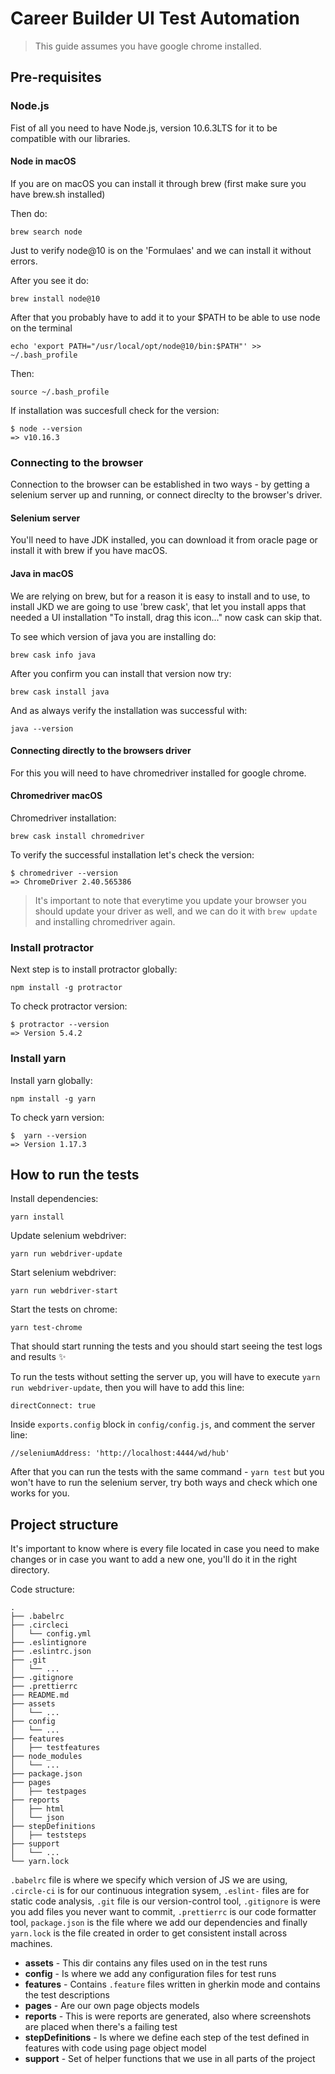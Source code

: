 # Career Builder UI Test Automation

>This guide assumes you have google chrome installed.

## Pre-requisites

### Node.js

Fist of all you need to have Node.js, version 10.6.3LTS for it to be compatible with our libraries.

#### Node in macOS

If you are on macOS you can install it through brew (first make sure you have brew.sh installed)

Then do:
```
brew search node
```
Just to verify node@10 is on the 'Formulaes' and we can install it without errors.

After you see it do:

```
brew install node@10
```
After that you probably have to add it to your $PATH to be able to use node on the terminal
```
echo 'export PATH="/usr/local/opt/node@10/bin:$PATH"' >> ~/.bash_profile
```
Then:
```
source ~/.bash_profile
```

If installation was succesfull check for the version:
```
$ node --version
=> v10.16.3
```
### Connecting to the browser

Connection to the browser can be established in two ways - by getting a selenium server up and running, or connect direclty to the browser's driver.

#### Selenium server

You'll need to have JDK installed, you can download it from oracle page or install it with brew if you have macOS.

#### Java in macOS

We are relying on brew, but for a reason it is easy to install and to use, to install JKD we are going to use 'brew cask', that let you install apps that needed a UI installation "To install, drag this icon..." now cask can skip that.

To see which version of java you are installing do:
```
brew cask info java
```

After you confirm you can install that version now try:
```
brew cask install java
```
And as always verify the installation was successful with:
```
java --version
```

#### Connecting directly to the browsers driver

For this you will need to have chromedriver installed for google chrome.

#### Chromedriver macOS

Chromedriver installation:

```
brew cask install chromedriver
```
To verify the successful installation let's check the version:
```
$ chromedriver --version
=> ChromeDriver 2.40.565386 
```
>It's important to note that everytime you update your browser you should update your driver as well, and we can do it with `brew update` and installing chromedriver again.

### Install protractor

Next step is to install protractor globally:

```
npm install -g protractor
```
To check protractor version:
```
$ protractor --version
=> Version 5.4.2
```
### Install yarn

Install yarn globally:

```
npm install -g yarn
```
To check yarn version:
```
$  yarn --version
=> Version 1.17.3
```

## How to run the tests

Install dependencies:

```
yarn install
```
Update selenium webdriver:

```
yarn run webdriver-update
```
Start selenium webdriver:
```
yarn run webdriver-start
```
Start the tests on chrome:
```
yarn test-chrome
```
That should start running the tests and you should start seeing the test logs and results ✨


To run the tests without setting the server up, you will have to execute `yarn run webdriver-update`, then you will have to add this line:

```
directConnect: true
```
Inside `exports.config` block in `config/config.js`, and comment the server line:

```
//seleniumAddress: 'http://localhost:4444/wd/hub'
```
After that you can run the tests with the same command - `yarn test` but you won't have to run the selenium server, try both ways and check which one works for you.

## Project structure
It's important to know where is every file located in case you need to make changes or in case you want to add a new one, you'll do it in the right directory.

Code structure:

```
.
├── .babelrc
├── .circleci
│   └── config.yml
├── .eslintignore
├── .eslintrc.json
├── .git
│   └── ...
├── .gitignore
├── .prettierrc
├── README.md
├── assets
│   └── ...
├── config
│   └── ...
├── features
│   ├── testfeatures
├── node_modules
│   └── ...
├── package.json
├── pages
│   ├── testpages
├── reports
│   ├── html
│   └── json
├── stepDefinitions
│   ├── teststeps
├── support
│   └── ...
└── yarn.lock
```

 `.babelrc` file is where we specify which version of JS we are using, `.circle-ci` is for our continuous integration sysem, `.eslint-` files are for static code analysis, `.git` file is our version-control tool, `.gitignore` is were you add files you never want to commit, `.prettierrc` is our code formatter tool, `package.json` is the file where we add our dependencies and finally `yarn.lock` is the file created in order to get consistent install across machines.

- **assets** - This dir contains any files used on in the test runs
- **config** - Is where we add any configuration files for test runs
- **features** - Contains `.feature` files written in gherkin mode and contains the test descriptions
- **pages** - Are our own page objects models
- **reports** - This is were reports are generated, also where screenshots are placed when there's a failing test
- **stepDefinitions** - Is where we define each step of the test defined in features with code using page object model
- **support** - Set of helper functions that we use in all parts of the project
